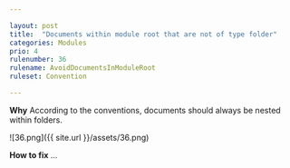 ```yaml
---

layout: post
title:  "Documents within module root that are not of type folder"
categories: Modules
prio: 4
rulenumber: 36
rulename: AvoidDocumentsInModuleRoot
ruleset: Convention

---
```


**Why**
According to the conventions, documents should always be nested within folders.

![36.png]({{ site.url }}/assets/36.png)

**How to fix**
...